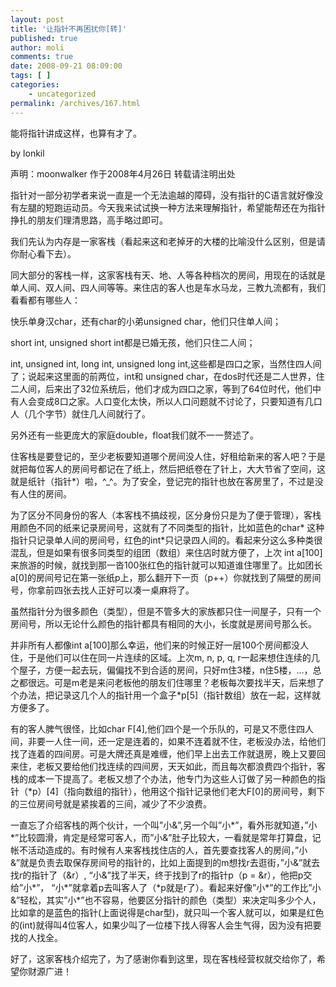 ```yaml
---
layout: post
title: '让指针不再困扰你[转]'
published: true
author: moli
comments: true
date: 2008-09-21 08:09:00
tags: [ ]
categories:
    - uncategorized
permalink: /archives/167.html
---
```

能将指针讲成这样，也算有才了。

by lonkil

声明：moonwalker 作于2008年4月26日 转载请注明出处
  
指针对一部分初学者来说一直是一个无法逾越的障碍，没有指针的C语言就好像没有左腿的短跑运动员。今天我来试试换一种方法来理解指针，希望能帮还在为指针挣扎的朋友们理清思路，高手略过即可。
  
我们先认为内存是一家客栈（看起来这和老掉牙的大楼的比喻没什么区别，但是请你耐心看下去）。
  
同大部分的客栈一样，这家客栈有天、地、人等各种档次的房间，用现在的话就是单人间、双人间、四人间等等。来住店的客人也是车水马龙，三教九流都有，我们看看都有哪些人：
  
快乐单身汉char，还有char的小弟unsigned char，他们只住单人间；
  
short int, unsigned short int都是已婚无孩，他们只住二人间；
  
int, unsigned int, long int, unsigned long int,这些都是四口之家，当然住四人间了；说起来这里面的前两位，int和 unsigned char，在dos时代还是二人世界，住二人间，后来出了32位系统后，他们才成为四口之家，等到了64位时代，他们中有人会变成8口之家。人口变化太快，所以人口问题就不讨论了，只要知道有几口人（几个字节）就住几人间就行了。
  
另外还有一些更庞大的家庭double，float我们就不一一赘述了。
  
住客栈是要登记的，至少老板要知道哪个房间没人住，好租给新来的客人吧？于是就把每位客人的房间号都记在了纸上，然后把纸卷在了针上，大大节省了空间，这就是纸针（指针*）啦，^_^。为了安全，登记完的指针也放在客房里了，不过是没有人住的房间。
  
为了区分不同身份的客人（本客栈不搞歧视，区分身份只是为了便于管理），客栈用颜色不同的纸来记录房间号，这就有了不同类型的指针，比如蓝色的char\* 这种指针只记录单人间的房间号，红色的int\*只记录四人间的。看起来分这么多种类很混乱，但是如果有很多同类型的组团（数组）来住店时就方便了，上次 int a[100]来旅游的时候，就找到那一沓100张红色的指针就可以知道谁住哪里了。比如团长a[0]的房间号记在第一张纸p上，那么翻开下一页（p++）你就找到了隔壁的房间号，你拿前四张去找人正好可以凑一桌麻将了。
  
虽然指针分为很多颜色（类型），但是不管多大的家族都只住一间屋子，只有一个房间号，所以无论什么颜色的指针都具有相同的大小，长度就是房间号那么长。
  
并非所有人都像int a[100]那么幸运，他们来的时候正好一层100个房间都没人住，于是他们可以住在同一片连续的区域。上次m, n, p, q, r一起来想住连续的几个屋子，方便一起去玩，偏偏找不到合适的房间，只好m住3楼，n住5楼，…，总之都很远。可是m老是来问老板他的朋友们住哪里？老板每次要找半天，后来想了个办法，把记录这几个人的指针用一个盒子*p[5]（指针数组）放在一起，这样就方便多了。
  
有的客人脾气很怪，比如char F[4],他们四个是一个乐队的，可是又不愿住四人间，非要一人住一间，还一定是连着的，如果不连着就不住，老板没办法，给他们找了连着的四间房。可是大牌还真是难缠，他们早上出去工作就退房，晚上又要回来住，老板又要给他们找连续的四间房，天天如此，而且每次都浪费四个指针，客栈的成本一下提高了。老板又想了个办法，他专门为这些人订做了另一种颜色的指针（*p）[4]（指向数组的指针），他用这个指针记录他们老大F[0]的房间号，剩下的三位房间号就是紧挨着的三间，减少了不少浪费。
  
一直忘了介绍客栈的两个伙计，一个叫&rdquo;小&&rdquo;,另一个叫&rdquo;小\*&rdquo;，看外形就知道，&rdquo;小\*&rdquo;比较圆滑，肯定是经常可客人，而&rdquo;小&&rdquo;肚子比较大，一看就是常年打算盘，记帐不活动造成的。有时候有人来客栈找住店的人，首先要查找客人的房间，&rdquo;小&&rdquo;就是负责去取保存房间号的指针的，比如上面提到的m想找r去逛街，&rdquo;小&&rdquo;就去找r的指针了（&r）, &ldquo;小&&rdquo;找了半天，终于找到了r的指针p（p = &r），他把p交给&rdquo;小\*&rdquo;， &ldquo;小\*&rdquo;就拿着p去叫客人了（\*p就是r了）。看起来好像&rdquo;小\*&rdquo;的工作比&rdquo;小&&rdquo;轻松，其实&rdquo;小*&rdquo;也不容易，他要区分指针的颜色（类型）来决定叫多少个人，比如拿的是蓝色的指针(上面说得是char型)，就只叫一个客人就可以，如果是红色的(int)就得叫4位客人，如果少叫了一位楼下找人得客人会生气得，因为没有把要找的人找全。
  
好了，这家客栈介绍完了，为了感谢你看到这里，现在客栈经营权就交给你了，希望你财源广进！